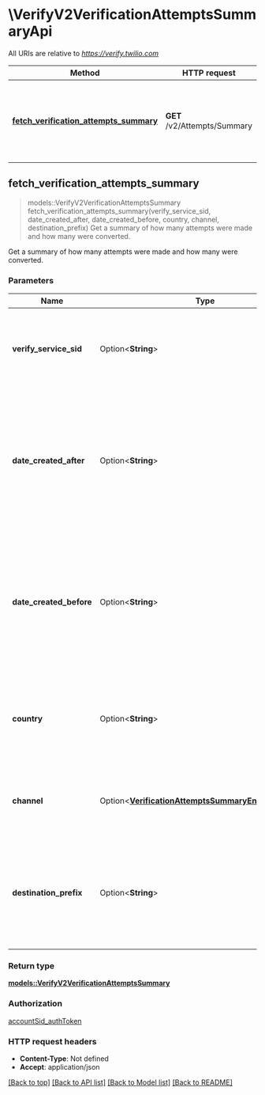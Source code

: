 # \VerifyV2VerificationAttemptsSummaryApi

All URIs are relative to *https://verify.twilio.com*

Method | HTTP request | Description
------------- | ------------- | -------------
[**fetch_verification_attempts_summary**](VerifyV2VerificationAttemptsSummaryApi.md#fetch_verification_attempts_summary) | **GET** /v2/Attempts/Summary | Get a summary of how many attempts were made and how many were converted.



## fetch_verification_attempts_summary

> models::VerifyV2VerificationAttemptsSummary fetch_verification_attempts_summary(verify_service_sid, date_created_after, date_created_before, country, channel, destination_prefix)
Get a summary of how many attempts were made and how many were converted.

Get a summary of how many attempts were made and how many were converted.

### Parameters


Name | Type | Description  | Required | Notes
------------- | ------------- | ------------- | ------------- | -------------
**verify_service_sid** | Option<**String**> | Filter used to consider only Verification Attempts of the given verify service on the summary aggregation. |  |
**date_created_after** | Option<**String**> | Datetime filter used to consider only Verification Attempts created after this datetime on the summary aggregation. Given as GMT in ISO 8601 formatted datetime string: yyyy-MM-dd'T'HH:mm:ss'Z. |  |
**date_created_before** | Option<**String**> | Datetime filter used to consider only Verification Attempts created before this datetime on the summary aggregation. Given as GMT in ISO 8601 formatted datetime string: yyyy-MM-dd'T'HH:mm:ss'Z. |  |
**country** | Option<**String**> | Filter used to consider only Verification Attempts sent to the specified destination country on the summary aggregation. |  |
**channel** | Option<[**VerificationAttemptsSummaryEnumChannels**](.md)> | Filter Verification Attempts considered on the summary aggregation by communication channel. |  |
**destination_prefix** | Option<**String**> | Filter the Verification Attempts considered on the summary aggregation by Destination prefix. It is the prefix of a phone number in E.164 format. |  |

### Return type

[**models::VerifyV2VerificationAttemptsSummary**](verify.v2.verification_attempts_summary.md)

### Authorization

[accountSid_authToken](../README.md#accountSid_authToken)

### HTTP request headers

- **Content-Type**: Not defined
- **Accept**: application/json

[[Back to top]](#) [[Back to API list]](../README.md#documentation-for-api-endpoints) [[Back to Model list]](../README.md#documentation-for-models) [[Back to README]](../README.md)

